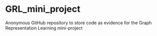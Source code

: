 # GRL_mini_project
Anonymous GitHub repository to store code as evidence for the Graph Representation Learning mini-project
